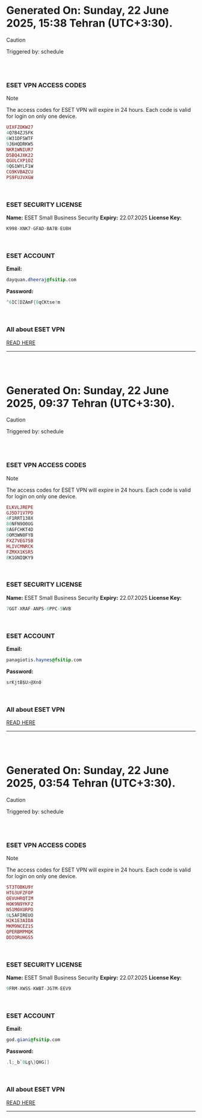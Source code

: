 # Generated On: Sunday, 22 June 2025, 15:38 Tehran (UTC+3:30).

> [!CAUTION]
> Triggered by: schedule

<br><br>

### ESET VPN ACCESS CODES

> [!NOTE]
> The access codes for ESET VPN will expire in 24 hours.
> Each code is valid for login on only one device.

```ruby
UIXFZOKW27
4Q7B4ZJ5FK
6W31DFSWTF
9J6HQDRKW5
NKR1WNIUR7
D5BQ4JXK22
QGULCXP1OZ
9QG1WYLF1W
CG9KVBAZCU
PS9FUJVXGW
```

<br>

### ESET SECURITY LICENSE

**Name:** ESET Small Business Security
**Expiry:** 22.07.2025
**License Key:**

```POV-Ray SDL
K998-XNK7-GFAD-BA7B-EU8H
```

<br>

### ESET ACCOUNT

**Email:**

```CSS
dayquan.dheeraj@fsitip.com
```

**Password:**

```POV-Ray SDL
^6IC[DZAmF{8qCKtse!m
```

<br>

### All about ESET VPN

[READ HERE](https://t.me/F_NiREvil/2113)

---

<br><br>

# Generated On: Sunday, 22 June 2025, 09:37 Tehran (UTC+3:30).

> [!CAUTION]
> Triggered by: schedule

<br><br>

### ESET VPN ACCESS CODES

> [!NOTE]
> The access codes for ESET VPN will expire in 24 hours.
> Each code is valid for login on only one device.

```ruby
ELKVLJREPE
GJ5D71V7PD
4F1RRT138X
80NFN9O0UG
8AGFCHKT4D
0OM3WN0FYB
FXZ7VEG75B
HLIVCMNRCK
FZMXX1KSR5
8K1GNIQKY9
```

<br>

### ESET SECURITY LICENSE

**Name:** ESET Small Business Security
**Expiry:** 22.07.2025
**License Key:**

```POV-Ray SDL
7GGT-XRAF-ANPS-6PPC-5WVB
```

<br>

### ESET ACCOUNT

**Email:**

```CSS
panagiotis.haynes@fsitip.com
```

**Password:**

```POV-Ray SDL
srKjtB$U>@Xn0
```

<br>

### All about ESET VPN

[READ HERE](https://t.me/F_NiREvil/2113)

---

<br><br>

# Generated On: Sunday, 22 June 2025, 03:54 Tehran (UTC+3:30).

> [!CAUTION]
> Triggered by: schedule

<br><br>

### ESET VPN ACCESS CODES

> [!NOTE]
> The access codes for ESET VPN will expire in 24 hours.
> Each code is valid for login on only one device.

```ruby
ST3TOBKU9Y
HTG3UFZFOP
QEVUHRQTIM
HOK9N9YKF2
N51M0XURPD
0L5AFIREUO
H2K1E3AIDA
MKM9NCEZ1S
QPERBMPMQK
DDIORUHGS5
```

<br>

### ESET SECURITY LICENSE

**Name:** ESET Small Business Security
**Expiry:** 22.07.2025
**License Key:**

```POV-Ray SDL
9FRM-XWSS-KWBT-JG7M-EEV9
```

<br>

### ESET ACCOUNT

**Email:**

```CSS
god.giani@fsitip.com
```

**Password:**

```POV-Ray SDL
.l;_b`0Lg\}QHG]]
```

<br>

### All about ESET VPN

[READ HERE](https://t.me/F_NiREvil/2113)

---

<br><br>

